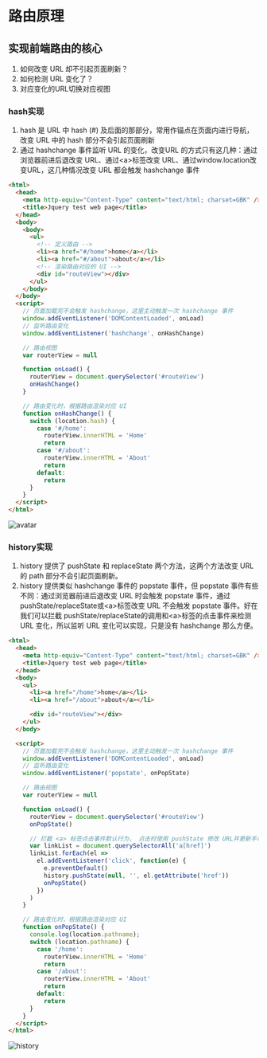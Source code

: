 # 路由原理
## 实现前端路由的核心
1. 如何改变 URL 却不引起页面刷新？
2. 如何检测 URL 变化了？
3. 对应变化的URL切换对应视图

### hash实现
1. hash 是 URL 中 hash (#) 及后面的那部分，常用作锚点在页面内进行导航，改变 URL 中的 hash 部分不会引起页面刷新
2. 通过 hashchange 事件监听 URL 的变化，改变URL 的方式只有这几种：通过浏览器前进后退改变 URL、通过\<a>标签改变 URL、通过window.location改变URL，这几种情况改变 URL 都会触发 hashchange 事件
```html
<html>
  <head>
    <meta http-equiv="Content-Type" content="text/html; charset=GBK" />
    <title>Jquery test web page</title>
  </head>
  <body>
    <body>
      <ul>
        <!-- 定义路由 -->
        <li><a href="#/home">home</a></li>
        <li><a href="#/about">about</a></li>
        <!-- 渲染路由对应的 UI -->
        <div id="routeView"></div>
      </ul>
    </body>
  </body>
  <script>
    // 页面加载完不会触发 hashchange，这里主动触发一次 hashchange 事件
    window.addEventListener('DOMContentLoaded', onLoad)
    // 监听路由变化
    window.addEventListener('hashchange', onHashChange)

    // 路由视图
    var routerView = null

    function onLoad() {
      routerView = document.querySelector('#routeView')
      onHashChange()
    }

    // 路由变化时，根据路由渲染对应 UI
    function onHashChange() {
      switch (location.hash) {
        case '#/home':
          routerView.innerHTML = 'Home'
          return
        case '#/about':
          routerView.innerHTML = 'About'
          return
        default:
          return
      }
    }
  </script>
</html>
```

![avatar](https://user-gold-cdn.xitu.io/2018/7/11/164888109d57995f?imageView2/0/w/1280/h/960/format/webp/ignore-error/1)
### history实现
1. history 提供了 pushState 和 replaceState 两个方法，这两个方法改变 URL 的 path 部分不会引起页面刷新。
2. history 提供类似 hashchange 事件的 popstate 事件，但 popstate 事件有些不同：通过浏览器前进后退改变 URL 时会触发 popstate 事件，通过pushState/replaceState或\<a>标签改变 URL 不会触发 popstate 事件。好在我们可以拦截 pushState/replaceState的调用和\<a>标签的点击事件来检测 URL 变化，所以监听 URL 变化可以实现，只是没有 hashchange 那么方便。
```html
<html>
  <head>
    <meta http-equiv="Content-Type" content="text/html; charset=GBK" />
    <title>Jquery test web page</title>
  </head>
  <body>
    <ul>
      <li><a href="/home">home</a></li>
      <li><a href="/about">about</a></li>

      <div id="routeView"></div>
    </ul>
  </body>

  <script>
    // 页面加载完不会触发 hashchange，这里主动触发一次 hashchange 事件
    window.addEventListener('DOMContentLoaded', onLoad)
    // 监听路由变化
    window.addEventListener('popstate', onPopState)

    // 路由视图
    var routerView = null

    function onLoad() {
      routerView = document.querySelector('#routeView')
      onPopState()

      // 拦截 <a> 标签点击事件默认行为， 点击时使用 pushState 修改 URL并更新手动 UI，从而实现点击链接更新 URL 和 UI 的效果。
      var linkList = document.querySelectorAll('a[href]')
      linkList.forEach(el =>
        el.addEventListener('click', function(e) {
          e.preventDefault()
          history.pushState(null, '', el.getAttribute('href'))
          onPopState()
        })
      )
    }

    // 路由变化时，根据路由渲染对应 UI
    function onPopState() {
      console.log(location.pathname);
      switch (location.pathname) {
        case '/home':
          routerView.innerHTML = 'Home'
          return
        case '/about':
          routerView.innerHTML = 'About'
          return
        default:
          return
      }
    }
  </script>
</html>

```
![history](https://user-gold-cdn.xitu.io/2018/7/11/164888478584a217?imageView2/0/w/1280/h/960/format/webp/ignore-error/1)